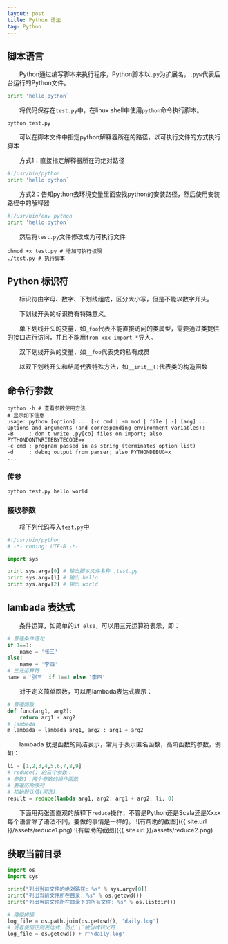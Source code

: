 ```yaml
---
layout: post
title: Python 语法
tag: Python
---
```


## 脚本语言
　　Python通过编写脚本来执行程序，Python脚本以`.py`为扩展名，`.pyw`代表后台运行的Python文件。
```python
print 'hello python`
```
　　将代码保存在`test.py`中，在linux shell中使用`python`命令执行脚本。
```shell
python test.py
```
　　可以在脚本文件中指定python解释器所在的路径，以可执行文件的方式执行脚本

　　方式1：直接指定解释器所在的绝对路径
```python
#!/usr/bin/python
print 'hello python`
```

　　方式2：告知python去环境变量里面查找python的安装路径，然后使用安装路径中的解释器
```python
#!/usr/bin/env python
print 'hello python`
```

　　然后将`test.py`文件修改成为可执行文件
```shell
chmod +x test.py # 增加可执行权限
./test.py # 执行脚本
```
## Python 标识符
　　标识符由字母、数字、下划线组成，区分大小写，但是不能以数字开头。

　　下划线开头的标识符有特殊意义。

　　单下划线开头的变量，如`_foo`代表不能直接访问的类属型，需要通过类提供的接口进行访问，并且不能用`from xxx import *`导入。

　　双下划线开头的变量，如`__foo`代表类的私有成员

　　以双下划线开头和结尾代表特殊方法，如`__init__()`代表类的构造函数

## 命令行参数
```shell
python -h # 查看参数使用方法
# 显示如下信息
usage: python [option] ... [-c cmd | -m mod | file | -] [arg] ...
Options and arguments (and corresponding environment variables):
-B     : don't write .py[co] files on import; also PYTHONDONTWRITEBYTECODE=x
-c cmd : program passed in as string (terminates option list)
-d     : debug output from parser; also PYTHONDEBUG=x
...
```
### 传参
```shell
python test.py hello world
```
### 接收参数
　　将下列代码写入`test.py`中
```python
#!/usr/bin/python
# -*- coding: UTF-8 -*-

import sys

print sys.argv[0] # 输出脚本文件名称 .test.py
print sys.argv[1] # 输出 hello
print sys.argv[2] # 输出 world
```

## lambada 表达式
　　条件运算，如简单的`if else`，可以用三元运算符表示，即：
```python
# 普通条件语句
if 1==1:
    name = '张三'
else:
    name = '李四'
# 三元运算符
name = '张三' if 1==1 else '李四'
``` 

　　对于定义简单函数，可以用lambada表达式表示：
```python
# 普通函数
def func(arg1, arg2):
    return arg1 + arg2
# lambada
m_lambada = lambada arg1, arg2 : arg1 + arg2 
```

　　lambada 就是函数的简洁表示，常用于表示匿名函数，高阶函数的参数，例如：
```python
li = [1,2,3,4,5,6,7,8,9]
# reduce() 的三个参数：
# 参数1：两个参数的操作函数
# 要遍历的序列
# 初始默认值(可选)
result = reduce(lambda arg1, arg2: arg1 + arg2, li, 0)
```

　　下面用两张图直观的解释下`reduce`操作，不管是Python还是Scala还是Xxxx每个语言除了语法不同，要做的事情是一样的。
![有帮助的截图]({{ site.url }}/assets/reduce1.png)
![有帮助的截图]({{ site.url }}/assets/reduce2.png)

## 获取当前目录
```python
import os
import sys

print("列出当前文件的绝对路径: %s" % sys.argv[0])
print("列出当前文件所在目录: %s" % os.getcwd())
print("列出当前文件所在目录下的所有文件: %s" % os.listdir())

# 路径拼接
log_file = os.path.join(os.getcwd(), 'daily.log')
# 或者使用正则表达式，防止`\`被当成转义符
log_file = os.getcwd() + r'\daily.log'
```